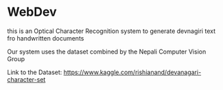 # WebDev
this is an Optical Character Recognition system to generate devnagiri text fro handwritten documents

Our system uses the dataset combined by the Nepali Computer Vision Group

Link to the Dataset: https://www.kaggle.com/rishianand/devanagari-character-set
